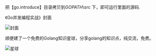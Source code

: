 把【go.introduce】目录拷贝到$GOPATH$\src 下，即可运行里面的源码.



《Go并发编程实战》封面

![封面](http://xximg.30daydo.com/sharex/20211109201352.png?imageView2/3/w/400)



顺便建了一个免费的Golang知识星球，分享golang的知识点，纯交流，免费。



![星球](http://xximg.30daydo.com/picgo/1629101231773_remove_icon.png?imageView2/3/w/400)



